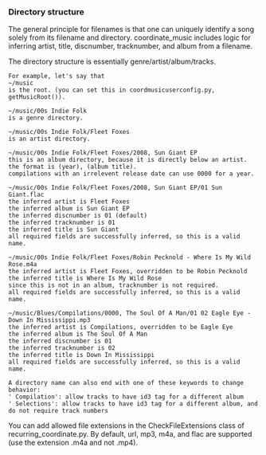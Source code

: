 
### Directory structure

The general principle for filenames is that one can uniquely identify a song solely from its filename and directory. coordinate\_music includes logic for inferring artist, title, discnumber, tracknumber, and album from a filename. 

The directory structure is essentially genre/artist/album/tracks.

	For example, let's say that
	~/music
	is the root. (you can set this in coordmusicuserconfig.py, getMusicRoot()).

	~/music/00s Indie Folk
	is a genre directory.

	~/music/00s Indie Folk/Fleet Foxes
	is an artist directory.

	~/music/00s Indie Folk/Fleet Foxes/2008, Sun Giant EP
	this is an album directory, because it is directly below an artist. 
	the format is (year), (album title).
	compilations with an irrelevent release date can use 0000 for a year.

	~/music/00s Indie Folk/Fleet Foxes/2008, Sun Giant EP/01 Sun Giant.flac
	the inferred artist is Fleet Foxes
	the inferred album is Sun Giant EP
	the inferred discnumber is 01 (default)
	the inferred tracknumber is 01
	the inferred title is Sun Giant
	all required fields are successfully inferred, so this is a valid name.

	~/music/00s Indie Folk/Fleet Foxes/Robin Pecknold - Where Is My Wild Rose.m4a
	the inferred artist is Fleet Foxes, overridden to be Robin Pecknold
	the inferred title is Where Is My Wild Rose
	since this is not in an album, tracknumber is not required.
	all required fields are successfully inferred, so this is a valid name.

	~/music/Blues/Compilations/0000, The Soul Of A Man/01 02 Eagle Eye - Down In Mississippi.mp3
	the inferred artist is Compilations, overridden to be Eagle Eye
	the inferred album is The Soul Of A Man
	the inferred discnumber is 01
	the inferred tracknumber is 02
	the inferred title is Down In Mississippi
	all required fields are successfully inferred, so this is a valid name.

	A directory name can also end with one of these keywords to change behavior:
	' Compilation': allow tracks to have id3 tag for a different album
	' Selections': allow tracks to have id3 tag for a different album, and do not require track numbers
	
You can add allowed file extensions in the CheckFileExtensions class of recurring_coordinate.py. By default, url, mp3, m4a, and flac are supported (use the extension .m4a and not .mp4).
